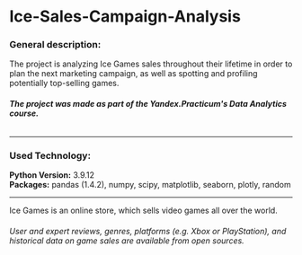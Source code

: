 # Ice-Sales-Campaign-Analysis

### **General description:**
The project is analyzing Ice Games sales throughout their lifetime in order to plan the next marketing campaign, as well as spotting and profiling potentially top-selling games.
###### ***The project was made as part of the Yandex.Practicum's Data Analytics course.***

---
### Used Technology:
**Python Version:** 3.9.12 <br>
**Packages:** pandas (1.4.2), numpy, scipy, matplotlib, seaborn, plotly, random

---------------------------------------------------------------------------------------------------------------------------------------------------------------------
Ice Games is an online store, which sells video games all over the world.

###### *User and expert reviews, genres, platforms (e.g. Xbox or PlayStation), and historical data on game sales are available from open sources.*
